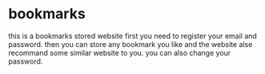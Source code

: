 bookmarks
=========

this is a bookmarks stored website
first you need to register your email and password.
then you can store any bookmark you like and the website alse recommand some similar website to you.
you can also change your password.
